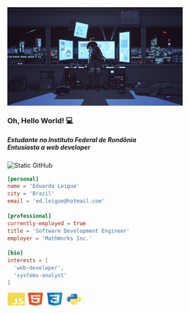 <img align= "center" alt="Night Coding" src="./assets_readme/girl.jpg" width='400'/>

<h3>Oh, Hello World! 💻</h3>
<h5> Estudante no Instituto Federal de Rondônia <br/> Entusiasta a web developer </h5>

<img src="https://img.shields.io/static/v1?label=Overview&message=LEIGUEED&color=bca9f5&style=for-the-badge&logo=GitHub" alt="Static GitHub"/>

```toml
[personal]
name = 'Eduarda Leigue'
city = 'Brazil'
email = 'ed.leigue@hotmail.com'

[professional]
currently-employed = true
title = 'Software Development Engineer'
employer = 'MathWorks Inc.'

[bio]
interests = [
  'web-developer',
  'systems-analyst'
]
```

<div align="left">
  <img align="center" alt="eduarda-js" height="30" width="40" src="https://raw.githubusercontent.com/devicons/devicon/master/icons/javascript/javascript-plain.svg"/>
  <img align="center" alt="eduarda-html" height="30" width="40" src="https://raw.githubusercontent.com/devicons/devicon/master/icons/html5/html5-original.svg"/>
  <img align="center" alt="eduarda-css" height="30" width="40" src="https://raw.githubusercontent.com/devicons/devicon/master/icons/css3/css3-original.svg"/>
  <img align="center" alt="eduarda-Python" height="30" width="40" src="https://raw.githubusercontent.com/devicons/devicon/master/icons/python/python-original.svg"> 
  </div>

###
